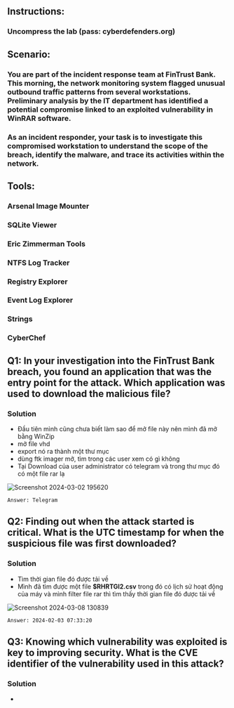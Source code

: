 ## Instructions:
  
  ### Uncompress the lab (pass: cyberdefenders.org)

## Scenario:

### You are part of the incident response team at FinTrust Bank. This morning, the network monitoring system flagged unusual outbound traffic patterns from several workstations. Preliminary analysis by the IT department has identified a potential compromise linked to an exploited vulnerability in WinRAR software.

### As an incident responder, your task is to investigate this compromised workstation to understand the scope of the breach, identify the malware, and trace its activities within the network.

## Tools:

  ### Arsenal Image Mounter
  ### SQLite Viewer
  ###  Eric Zimmerman Tools
  ###  NTFS Log Tracker
  ###  Registry Explorer
  ###  Event Log Explorer
  ###  Strings
  ###  CyberChef

## Q1: In your investigation into the FinTrust Bank breach, you found an application that was the entry point for the attack. Which application was used to download the malicious file?
### Solution
* Đầu tiên mình cũng chưa biết làm sao để mở file này nên mình đã mở bằng WinZip
* mở file vhd
* export nó ra thành một thư mục
* dùng ftk imager mở, tìm trong các user xem có gì không
* Tại Download của user administrator có telegram và trong thư mục đó có một file rar lạ

![Screenshot 2024-03-02 195620](https://github.com/LDV-SpaceK/CTF-Learning/assets/151914246/6e86414e-faf9-4c99-9185-f1d624fae598)

`Answer: Telegram`

## Q2: Finding out when the attack started is critical. What is the UTC timestamp for when the suspicious file was first downloaded?
### Solution
* Tìm thời gian file đó được tải về
* Mình đã tìm được một file **$RHRTGI2.csv** trong đó có lịch sử hoạt động của máy và mình filter file rar thì tìm thấy thời gian file đó được tải về

![Screenshot 2024-03-08 130839](https://github.com/LDV-SpaceK/CTF-Learning/assets/151914246/4a4f2ea1-5a83-49b1-971b-9290fb303728)

`Answer: 2024-02-03 07:33:20`

## Q3: Knowing which vulnerability was exploited is key to improving security. What is the CVE identifier of the vulnerability used in this attack?
### Solution
*








